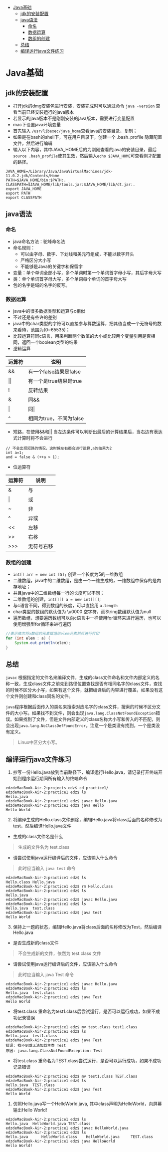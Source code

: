 - [Java基础](#java%e5%9f%ba%e7%a1%80)
  - [jdk的安装配置](#jdk%e7%9a%84%e5%ae%89%e8%a3%85%e9%85%8d%e7%bd%ae)
  - [java语法](#java%e8%af%ad%e6%b3%95)
    - [命名](#%e5%91%bd%e5%90%8d)
    - [数据运算](#%e6%95%b0%e6%8d%ae%e8%bf%90%e7%ae%97)
    - [数组的创建](#%e6%95%b0%e7%bb%84%e7%9a%84%e5%88%9b%e5%bb%ba)
  - [总结](#%e6%80%bb%e7%bb%93)
  - [编译运行java文件练习](#%e7%bc%96%e8%af%91%e8%bf%90%e8%a1%8cjava%e6%96%87%e4%bb%b6%e7%bb%83%e4%b9%a0)


# Java基础
## jdk的安装配置
-  打开jdk的dmg安装包进行安装，安装完成时可以通过命令  `java -version` 查看当前已经安装运行的java版本
-  若显示的java版本不是刚刚安装的java版本，需要进行变量配置
- mac下设置java环境变量
- 首先输入 `/usr/libexec/java_home`查看java的安装目录，复制；
- 如果是在bash的shell下，可在用户目录下，创建一个 .bash_profile 隐藏配置文件，然后进行编辑
- 输入以下内容，其中JAVA_HOME后的为刚刚查看的java的安装目录，最后`source .bash_profile`使其生效，然后输入`echo $JAVA_HOME`可查看刚才配置的路径。
```
JAVA_HOME=/Library/Java/JavaVirtualMachines/jdk-11.0.2.jdk/Contents/Home
PATH=$JAVA_HOME/bin:$PATH:.
CLASSPATH=$JAVA_HOME/lib/tools.jar:$JAVA_HOME/lib/dt.jar:.
export JAVA_HOME
export PATH
export CLASSPATH
```
## java语法
### 命名
- java命名方法：驼峰命名法
- 命名规则：
    - 可以由字母、数字、下划线和美元符组成，不能以数字开头
    - 严格区分大小写
    - 不能够是Java的关键字和保留字
- 变量：单个单词全部小写，多个单词时第一个单词首字母小写，其后字母大写
- 类：单个单词首字母大写，多个单词每个单词的首字母大写
- 包的名字是域的名字的反写。

### 数据运算
- java中的很多数据类型和运算与c相似
- 不过还是有些许的差别
- java中的char类型的字符可以直接参与算数运算，把其值当成一个无符号的数来看待，范围为(0~65535)；
- 比较运算符同c语言，用来判断两个数值的大小或比较两个变量引用是否相同，返回一个boolean类型的结果
- 逻辑运算

| 运算符 | 说明                    | 
| ------ | ----------------------- | 
| &&     | 有一个false结果是false  | 
| \|\|   | 有一个是true结果是true  | 
| !      | 反转结果                |
| &      | 同&&                    |
| \|     | 同\|                    | 
| ^      | 相同为true，不同为false | 

- 短路，在使用&&和|| 当左边条件可以判断出最后的计算结果后，当右边有表达式计算时将不会进行
```
// 不会出现短路的情况，这时候左右都会进行运算,a的结果为2
int a=1;
and = false & (++a > 1);
```

- 位运算符

| 运算符 | 说明       | 
| ------ | ---------- |
| &      | 与         |
| \|     | 或         |
| ~      | 非         |
| ^      | 异或       |
| <<     | 左移       |
| >>     | 右移       |
| >>>    | 无符号右移 |


### 数组的创建
- `int[] arr = new int [5];` 创建一个长度为5的一维数组
- 二维数组，java中的二维数组，是由一个一维生成的，一维数组中保存的是内存地址；
- 并且java中的二维数组每一行的长度可以不同；
- 二维数组的创建，`int[][] a = new int[][]`;
- 与c语言不同，得到数组的长度，可以直接用 `a.length`
- char类型的数组的默认值为 \u0000 空字符，而String数组默认值为null
- 遍历数组，想要遍历数组可以向c语言中一样使用for循环来进行遍历，也可以使用增强型for循环来进行遍历
```java
//表示依次将a数组的元素赋值给elem元素然后进行打印
for (int elem : a) {
    System.out.println(elem);
}
```

## 总结

`javac` 根据指定的文件名来编译文件，生成的class文件命名和文件内部定义的名称一致，生成class文件之前先到路径位置查找是否有相同名字的class文件，查找的时候不区分大小写，如果有这个文件，就把编译后的内容进行覆盖，如果没有这个文件则创建和class同名的文件。

`java`程序根据后面传入的类名来搜索对应名字的class文件，搜索的时候不区分文件的大小写。如果找不到文件，则会出现`java.lang.ClassNotFoundException`错误。如果找到了文件，但是文件内部定义的class名称大小写和传入的不匹配，则会出现`java.lang.NoClassDefFoundError`。注意一个是类没有找到，一个是类没有定义。
> Linux中区分大小写。


## 编译运行java文件练习
1. 抄写一份Hello.java放到当前路径下，编译运行Hello.java，请记录打开终端开始到程序运行期间所有输入的终端命令
```
edzdeMacBook-Air-2:projects edz$ cd practice1/
edzdeMacBook-Air-2:practice1 edz$ ls
Hello.java
edzdeMacBook-Air-2:practice1 edz$ javac Hello.java 
edzdeMacBook-Air-2:practice1 edz$ java Hello
Hello World
```
2. 将编译生成的Hello.class文件删除，编辑Hello.java将class后面的名称修改为test，然后编译Hello.java文件
- 生成的class文件名是什么
> 生成的文件名为 test.class
- 请尝试使用java运行编译后的文件，应该输入什么命令
> 此时应当输入 `java test` 命令
```
edzdeMacBook-Air-2:practice1 edz$ ls
Hello.class	Hello.java
edzdeMacBook-Air-2:practice1 edz$ rm Hello.class 
edzdeMacBook-Air-2:practice1 edz$ ls
Hello.java
edzdeMacBook-Air-2:practice1 edz$ javac Hello.java 
edzdeMacBook-Air-2:practice1 edz$ ls
Hello.java	test.class
edzdeMacBook-Air-2:practice1 edz$ java test
Hello World
```
3. 保持上一题的状态，编辑Hello.java将class后面的名称修改为Test，然后编译Hello.java
- 是否生成新的class文件
> 不会生成新的文件，依然为 test.class 文件
- 请尝试使用java运行编译后的文件，应该输入什么命令
> 此时应当输入 java Test 命令
```
edzdeMacBook-Air-2:practice1 edz$ javac Hello.java 
edzdeMacBook-Air-2:practice1 edz$ ls
Hello.java	test.class
edzdeMacBook-Air-2:practice1 edz$ java Test
Hello World
```
- 将test.class 重命名为test1.class后尝试运行，是否可以运行成功，如果不成功记录错误
> 
```
edzdeMacBook-Air-2:practice1 edz$ mv test.class test1.class
edzdeMacBook-Air-2:practice1 edz$ ls
Hello.java	test1.class
edzdeMacBook-Air-2:practice1 edz$ java Test
错误: 找不到或无法加载主类 Test
原因: java.lang.ClassNotFoundException: Test
```
- 将test.class 重命名为TEST.class尝试运行，是否可以运行成功，如果不成功记录错误
```
edzdeMacBook-Air-2:practice1 edz$ mv test1.class TEST.class
edzdeMacBook-Air-2:practice1 edz$ ls
Hello.java	TEST.class
edzdeMacBook-Air-2:practice1 edz$ java Test
Hello World
```

1. 仿照Hello.java写一个HelloWorld.java, 其中class声明为HelloWorld，向屏幕输出Hello World!
```
edzdeMacBook-Air-2:practice1 edz$ ls
Hello.java	HelloWorld.java	TEST.class
edzdeMacBook-Air-2:practice1 edz$ javac HelloWorld.java 
edzdeMacBook-Air-2:practice1 edz$ ls
Hello.java		HelloWorld.class	HelloWorld.java		TEST.class
edzdeMacBook-Air-2:practice1 edz$ java HelloWorld
Hello World!
```


